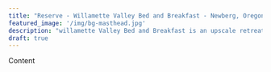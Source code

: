 ```yaml
---
title: "Reserve - Willamette Valley Bed and Breakfast - Newberg, Oregon"
featured_image: '/img/bg-masthead.jpg'
description: "willamette Valley Bed and Breakfast is an upscale retreat in the heart of Oregon's wine country."
draft: true
---
```

Content
